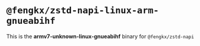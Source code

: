 # `@fengkx/zstd-napi-linux-arm-gnueabihf`

This is the **armv7-unknown-linux-gnueabihf** binary for `@fengkx/zstd-napi`
